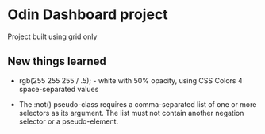 # Odin Dashboard project

Project built using grid only

## New things learned

- rgb(255 255 255 / .5); - white with 50% opacity, using CSS Colors 4 space-separated values

- The :not() pseudo-class requires a comma-separated list of one or more selectors as its argument. The list must not contain another negation selector or a pseudo-element.
